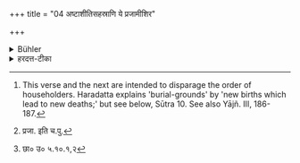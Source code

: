 +++
title = "04 अष्टाशीतिसहस्राणि ये प्रजामीशिर"

+++

<details><summary>Bühler</summary>

4. Those eighty thousand sages who desired offspring passed to the south by Aryaman's road and obtained burial-grounds. [^4] 


[^4]:  This verse and the next are intended to disparage the order of householders. Haradatta explains 'burial-grounds' by 'new births which lead to new deaths;' but see below, Sūtra 10. See also Yājñ. III, 186-187.
</details>

<details><summary>हरदत्त-टीका</summary>

## सूत्रम्
अष्टाशीतिसहस्राणि ये प्रजां नेषिर ऋषयः ।  
उत्तरेणाऽर्यम्णः पन्थानं तेऽमृतत्वं हि कल्पते ॥ ४॥  
### टिप्पनी
ये[^२]तु प्रजातिं नाभ्यनन्दन् ते उत्तरायणमार्गेण[^३] अर्चिरादिमार्गेण गत्वा अमृतत्त्वं विभक्तिव्यत्ययः, अमृतत्वाय कल्पते वचनव्यत्ययः कल्पन्ते समर्थास्सम्पद्यन्ते ॥४॥  

[^२]: प्रजा. इति च.पु.  

[^३]: छा० उ० ५.१०.१,२
</details>
